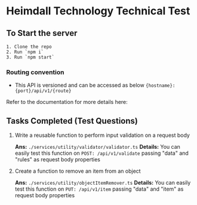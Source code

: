 # Heimdall Technology Technical Test

## To Start the server

    1. Clone the repo
    2. Run `npm i`
    3. Run `npm start`

### Routing convention

- This API is versioned and can be accessed as below
    ```{hostname}:{port}/api/v1/{route}```

Refer to the documentation for more details here:

## Tasks Completed (Test Questions)

1. Write a reusable function to perform input validation on a request body

    **Ans:** `./services/utility/validator/validator.ts`
    **Details:**  You can easily test this function on `POST: /api/v1/validate` passing "data" and "rules" as request body properties

2. Create a function to remove an item from an object

    **Ans:** `./services/utility/objectItemRemover.ts`
    **Details:** You can easily test this function on `PUT: /api/v1/item` passing "data" and "item" as request body properties
